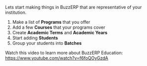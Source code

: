Lets start making things in BuzzERP that are representative of your institution.

1. Make a list of **Programs** that you offer
1. Add a few **Courses** that your programs cover
1. Create **Academic Terms** and **Academic Years**
1. Start adding **Students**
1. Group your students into **Batches**

Watch this video to learn more about BuzzERP Education: https://www.youtube.com/watch?v=f6foQOyGzdA
